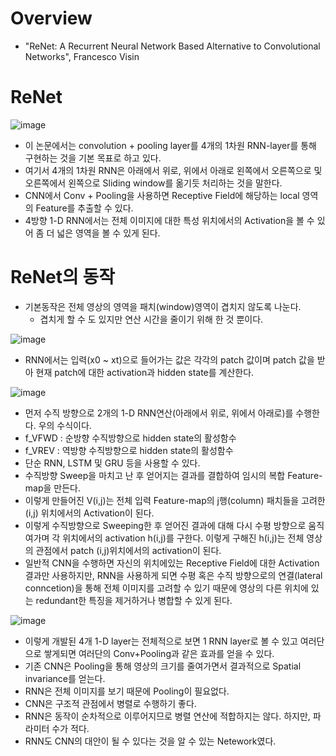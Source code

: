 # Overview
- "ReNet: A Recurrent Neural Network Based Alternative to Convolutional Networks", Francesco Visin

# ReNet
![image](https://user-images.githubusercontent.com/69780812/138879891-cee37339-97ca-4a33-8717-ff6369691050.png)

- 이 논문에서는 convolution + pooling layer를 4개의 1차원 RNN-layer를 통해 구현하는 것을 기본 목표로 하고 있다.
- 여기서 4개의 1차원 RNN은 아래에서 위로, 위에서 아래로 왼쪽에서 오른쪽으로 및 오른쪽에서 왼쪽으로 Sliding window를 옮기듯 처리하는 것을 말한다.
- CNN에서 Conv + Pooling을 사용하면 Receptive Field에 해당하는 local 영역의 Feature를 추출할 수 있다.
- 4방향 1-D RNN에서는 전체 이미지에 대한 특성 위치에서의 Activation을 볼 수 있어 좀 더 넓은 영역을 볼 수 있게 된다.

# ReNet의 동작
- 기본동작은 전체 영상의 영역을 패치(window)영역이 겹치지 않도록 나눈다.
  - 겹치게 할 수 도 있지만 연산 시간을 줄이기 위해 한 것 뿐이다.

![image](https://user-images.githubusercontent.com/69780812/138881689-0f9d3379-7bbf-4751-abab-4c8cb2364c28.png)

- RNN에서는 입력(x0 ~ xt)으로 들어가는 값은 각각의 patch 값이며 patch 값을 받아 현재 patch에 대한 activation과 hidden state를 계산한다.

![image](https://user-images.githubusercontent.com/69780812/138881843-15be68bd-2702-4155-9377-6913c411854d.png)

- 먼저 수직 방향으로 2개의 1-D RNN연산(아래에서 위로, 위에서 아래로)를 수행한다. 우의 수식이다.
- f_VFWD : 순방향 수직방향으로 hidden state의 활성함수
- f_VREV : 역방향 수직방향으로 hidden state의 활성함수
- 단순 RNN, LSTM 및 GRU 등을 사용할 수 있다.
- 수직방향 Sweep을 마치고 난 후 얻어지는 결과를 결합하여 임시의 복합 Feature-map을 만든다.
- 이렇게 만들어진 V(i,j)는 전체 입력 Feature-map의 j행(column) 패치들을 고려한 (i,j) 위치에서의 Activation이 된다.
- 이렇게 수직방향으로 Sweeping한 후 얻어진 결과에 대해 다시 수평 방향으로 움직여가며 각 위치에서의 activation h(i,j)를 구한다. 이렇게 구해진 h(i,j)는 전체 영상의 관점에서 patch (i,j)위치에서의 activation이 된다.
- 일반적 CNN을 수행하면 자신의 위치에있는 Receptive Field에 대한 Activation 결과만 사용하지만, RNN을 사용하게 되면 수평 혹은 수직 방향으로의 연결(lateral conncetion)을 통해 전체 이미지를 고려할 수 있기 때문에 영상의 다른 위치에 있는 redundant한 특징을 제거하거나 병합할 수 있게 된다.

![image](https://user-images.githubusercontent.com/69780812/138882948-7bf0aa2f-8636-4c56-86ca-dd55fc23b464.png)

- 이렇게 개발된 4개 1-D layer는 전체적으로 보면 1 RNN layer로 볼 수 있고 여러단으로 쌓게되면 여러단의 Conv+Pooling과 같은 효과를 얻을 수 있다.
- 기존 CNN은 Pooling을 통해 영상의 크기를 줄여가면서 결과적으로 Spatial invariance를 얻는다.
- RNN은 전체 이미지를 보기 때문에 Pooling이 필요없다.
- CNN은 구조적 관점에서 병렬로 수행하기 좋다.
- RNN은 동작이 순차적으로 이루어지므로 병렬 연산에 적합하지는 않다. 하지만, 파라미터 수가 적다.
- RNN도 CNN의 대안이 될 수 있다는 것을 알 수 있는 Netework였다.
